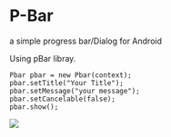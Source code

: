 # P-Bar
a simple progress bar/Dialog for Android

Using pBar libray.

```
Pbar pbar = new Pbar(context);
pbar.setTitle("Your Title");
pbar.setMessage("your message");
pbar.setCancelable(false);
pbar.show();
```

![](/artifacts/pbar.gif)


